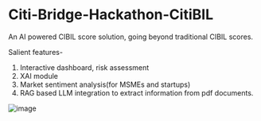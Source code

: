 # Citi-Bridge-Hackathon-CitiBIL
An AI powered CIBIL score solution, going beyond traditional CIBIL scores. 

Salient features- 
1. Interactive dashboard, risk assessment
2. XAI module
3. Market sentiment analysis(for MSMEs and startups)
4. RAG based LLM integration to extract information from pdf documents.

![image](https://github.com/user-attachments/assets/d0f554bc-6648-4321-9246-a82c49bc271c)

